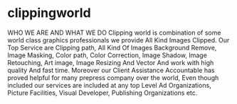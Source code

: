 # clippingworld
WHO WE ARE AND WHAT WE DO Clipping world is combination of some world class graphics professionals we provide All Kind Images Clipped. Our Top Service are Clipping path, All Kind Of Images Background Remove, Image Masking, Color path, Color Correction, Image Shadow, Image Retouching, Art image, Image Resizing And Vector And work with high quality And fast time.   Moreover our Client Assistance Accountable has proved helpful for many prepress company over the world, Even though included our services are included at any top Level Ad Organizations, Picture Facilities, Visual Developer, Publishing Organizations etc.
